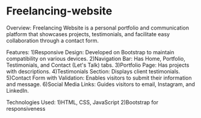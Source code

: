 # Freelancing-website
Overview:
         Freelancing Website is a personal portfolio and communication platform that showcases projects, testimonials, and facilitate easy collaboration through a contact form.

Features:
    1)Responsive Design: Developed on Bootstrap to maintain compatibility on various devices.
    2)Navigation Bar: Has Home, Portfolio, Testimonials, and Contact (Let's Talk) tabs.
    3)Portfolio Page: Has projects with descriptions.
    4)Testimonials Section: Displays client testimonials.
    5)Contact Form with Validation: Enables visitors to submit their information and message.
    6)Social Media Links: Guides visitors to email, Instagram, and LinkedIn.

Technologies Used:
   1)HTML, CSS, JavaScript
   2)Bootstrap for responsiveness
